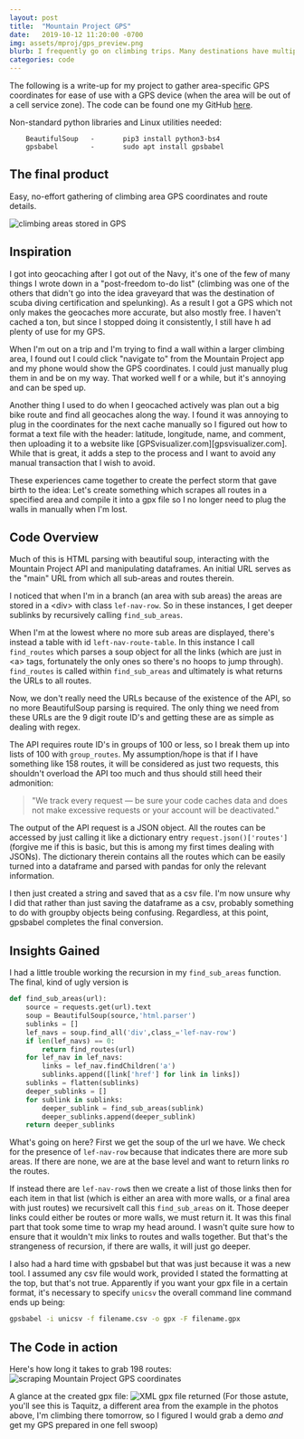 ```yaml
---
layout: post
title:  "Mountain Project GPS"
date:   2019-10-12 11:20:00 -0700
img: assets/mproj/gps_preview.png
blurb: I frequently go on climbing trips. Many destinations have multiple sub-areas and walls with routes on them. I wanted an easy, no-effort gathering of climbing area GPS coordinates and route details such as difficulty, length and most importantly location
categories: code
---
```


The following is a write-up for my project to gather area-specific GPS coordinates for ease of use with a GPS device (when the area will be out of a cell service zone). The code can be found one my GitHub [here](https://github.com/Tclack88/MountainProject).

Non-standard python libraries and Linux utilities needed:

        BeautifulSoup   -       pip3 install python3-bs4
        gpsbabel        -       sudo apt install gpsbabel



## The final product

Easy, no-effort gathering of climbing area GPS coordinates and route details.

![climbing areas stored in GPS]({{site.baseurl}}/assets/mproj/gps_collage.png)
## Inspiration   


I got into geocaching after I got out of the Navy, it's one of the few of many things I wrote down in a "post-freedom to-do list" (climbing was one of the others that didn't go into the idea graveyard that was the destination of scuba diving certification and spelunking). As a result I got a GPS which not only makes the geocaches more accurate, but also mostly free. I haven't cached a ton, but since I stopped doing it consistently, I still have h
ad plenty of use for my GPS.

When I'm out on a trip and I'm trying to find a wall within a larger climbing area, I found out I could click "navigate to" from the Mountain Project app and my phone would show the GPS coordinates. I could just manually plug them in and be on my way. That worked well f
or a while, but it's annoying and can be sped up.

Another thing I used to do when I geocached actively was plan out a big bike route and find all geocaches along the way. I found it was annoying to plug in the coordinates for the next cache manually so I figured out how to format a text file with the header: latitude, longitude, name, and comment, then uploading it to a website like [GPSvisualizer.com][gpsvisualizer.com]. While that is great, it adds a step to the process and I want to avoid any manual transaction that I wish to avoid.

These experiences came together to create the perfect storm that gave birth to the idea:
Let's create something which scrapes all routes in a specified area and compile it into a gpx file so I no longer need to plug the walls in manually when I'm lost.


## Code Overview

Much of this is HTML parsing with beautiful soup, interacting with the Mountain Project API and manipulating dataframes. An initial URL serves as the "main" URL from which all sub-areas and routes therein.

I noticed that when I'm in a branch (an area with sub areas) the areas are stored in a \<div> with class `lef-nav-row`. So in these instances, I get deeper sublinks by recursively calling `find_sub_areas`.

When I'm at the lowest where no more sub areas are displayed, there's instead a table with id `left-nav-route-table`. In this instance I call `find_routes` which parses a soup object for all the links (which are just in \<a> tags, fortunately the only ones so there's no hoops to jump through). `find_routes` is called within `find_sub_areas` and ultimately is what returns the URLs to all routes.

Now, we don't really need the URLs because of the existence of the API, so no more BeautifulSoup parsing is required. The only thing we need from these URLs are the 9 digit route ID's and getting these are as simple as dealing with regex.

The API requires route ID's in groups of 100 or less, so I break them up into lists of 100 with `group_routes`. My assumption/hope is that if I have something like 158 routes, it will be considered as just two requests, this shouldn't overload the API too much and thus should still heed their admonition:
> "We track every request — be sure your code caches data and does not make excessive requests or your account will be deactivated."

The output of the API request is a JSON object. All the routes can be accessed by just calling it like a dictionary entry `request.json()['routes']` (forgive me if this is basic, but this is among my first times dealing with JSONs). The dictionary therein contains all the routes which can be easily turned into a dataframe and parsed with pandas for only the relevant information.

I then just created a string and saved that as a csv file. I'm now unsure why I did that rather than just saving the dataframe as a csv, probably something to do with groupby objects being confusing. Regardless, at this point, gpsbabel completes the final conversion.

## Insights Gained

I had a little trouble working the recursion in my `find_sub_areas` function. The final, kind of ugly version is
``` python
def find_sub_areas(url):
    source = requests.get(url).text
    soup = BeautifulSoup(source,'html.parser')
    sublinks = []
    lef_navs = soup.find_all('div',class_='lef-nav-row')
    if len(lef_navs) == 0:  
        return find_routes(url)
    for lef_nav in lef_navs:
        links = lef_nav.findChildren('a')
        sublinks.append([link['href'] for link in links])
    sublinks = flatten(sublinks)
    deeper_sublinks = []
    for sublink in sublinks:
        deeper_sublink = find_sub_areas(sublink)
        deeper_sublinks.append(deeper_sublink)
    return deeper_sublinks
```
What's going on here? First we get the soup of the url we have. We check for the presence of `lef-nav-row` because that indicates there are more sub areas. If there are none, we are at the base level and want to return links ro the routes. 

If instead there are `lef-nav-row`s then we create a list of those links then for each item in that list (which is either an area with more walls, or a final area with just routes) we recursivelt call this `find_sub_areas` on it. Those deeper links could either be routes or more walls, we must return it. It was this final part that took some time to wrap my head around. I wasn't quite sure how to ensure that it wouldn't mix links to routes and walls together. But that's the strangeness of recursion, if there are walls, it will just go deeper.

I also had a hard time with gpsbabel but that was just because it was a new tool. I assumed any csv file would work, provided I stated the formatting at the top, but that's not true. Apparently if you want your gpx file in a certain format, it's necessary to specify `unicsv` the overall command line command ends up being: 
``` bash 
gpsbabel -i unicsv -f filename.csv -o gpx -F filename.gpx
```
## The Code in action
Here's how long it takes to grab 198 routes:
![scraping Mountain Project GPS coordinates]({{site.baseurl}}/assets/mproj/mountain_project.gif)

A glance at the created gpx file:
![XML gpx file returned]({{site.baseurl}}/assets/mproj/gpx_innerXML.png)
(For those astute, you'll see this is Taquitz, a different area from the example in the photos above, I'm climbing there tomorrow, so I figured I would grab a demo *and* get my GPS prepared in one fell swoop)
